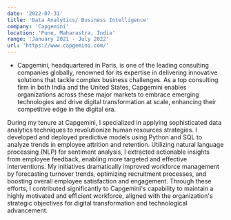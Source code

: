 ```yaml
---
date: '2022-07-31'
title: 'Data Analytics/ Business Intelligence'
company: 'Capgemini'
location: 'Pune, Maharastra, India'
range: 'January 2021 - July 2022'
url: 'https://www.capgemini.com/'
---
```


- Capgemini, headquartered in Paris, is one of the leading consulting companies globally, renowned for its expertise in delivering innovative solutions that tackle complex business challenges. As a top consulting firm in both India and the United States, Capgemini enables organizations across these major markets to embrace emerging technologies and drive digital transformation at scale, enhancing their competitive edge in the digital era.

During my tenure at Capgemini, I specialized in applying sophisticated data analytics techniques to revolutionize human resources strategies. I developed and deployed predictive models using Python and SQL to analyze trends in employee attrition and retention. Utilizing natural language processing (NLP) for sentiment analysis, I extracted actionable insights from employee feedback, enabling more targeted and effective interventions. My initiatives dramatically improved workforce management by forecasting turnover trends, optimizing recruitment processes, and boosting overall employee satisfaction and engagement. Through these efforts, I contributed significantly to Capgemini's capability to maintain a highly motivated and efficient workforce, aligned with the organization's strategic objectives for digital transformation and technological advancement.









